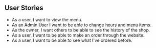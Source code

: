 ## User Stories

- As a user, I want to view the menu.
- As an Admin User I want to be able to change hours and menu items.
- As the owner, I want others to be able to see the history of the shop.
- As a user, I want to be able to make an order through the website.
- As a user, I want to be able to see what I've ordered before.
